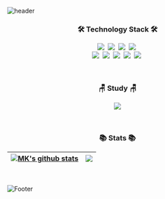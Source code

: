 ![header](https://capsule-render.vercel.app/api?type=waving&color=7F7FD5&height=300&section=header&text=Minkyung%20Kim&fontSize=90&fontColor=FFFFFF)

### <p align="center">🛠 Technology Stack 🛠</p>
<p align="center">
  <img src="https://img.shields.io/badge/-JavaScript-FF0033?logo=JavaScript&logoColor=white"/>&nbsp
  <img src="https://img.shields.io/badge/-HTML-FF0066?logo=HTML5&logoColor=white"/>&nbsp
  <img src="https://img.shields.io/badge/-CSS-FF3399?logo=CSS3&logoColor=white"/>&nbsp
  <img src="https://img.shields.io/badge/-React-FF6666?logo=React&logoColor=white"/>&nbsp
  <br>
  <img src="https://img.shields.io/badge/-Python-blue?logo=Python&logoColor=white"/>&nbsp
  <img src="https://img.shields.io/badge/-C-brightgreen?logo=C&logoColor=white"/>&nbsp
  <img src="https://img.shields.io/badge/-AWS-black?logo=Amazon AWS&logoColor=white"/>&nbsp
  <img src="https://img.shields.io/badge/-JAVA-660066?logo=Java&logoColor=white"/>&nbsp
  <img src="https://img.shields.io/badge/-Git-black?logo=Git&logoColor=white"/>&nbsp
</p>

<br>

### <p align="center">🪑 Study 🪑</p>
<p align="center">
  <a href="https://ant-hill.tistory.com/"><img src="https://img.shields.io/badge/-Blog-orange?logo=Blogger&logoColor=white"/></a>
</p>

<br>

### <p align="center">📚 Stats 📚</p>

| <a href="https://github.com/anuraghazra/github-readme-stats"><img align="center" src="https://github-readme-stats.vercel.app/api?username=mkthebea&show_icons=true&include_all_commits=true&theme=buefy&hide_border=true" alt="MK's github stats" /></a> | <a href="https://github.com/anuraghazra/github-readme-stats"><img align="center" src="https://github-readme-stats.vercel.app/api/top-langs/?username=mkthebea&layout=compact&theme=buefy&hide_border=true" /></a> |
| ------------- | ------------- |

<br>

![Footer](https://capsule-render.vercel.app/api?type=waving&color=7F7FD5&height=200&section=footer)
